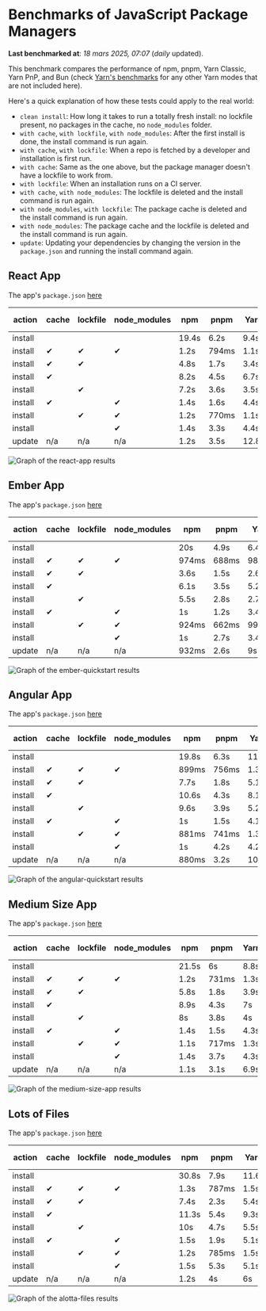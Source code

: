 # Benchmarks of JavaScript Package Managers

**Last benchmarked at**: _18 mars 2025, 07:07_ (_daily_ updated).

This benchmark compares the performance of npm, pnpm, Yarn Classic, Yarn PnP, and Bun (check [Yarn's benchmarks](https://yarnpkg.com/benchmarks) for any other Yarn modes that are not included here).

Here's a quick explanation of how these tests could apply to the real world:

- `clean install`: How long it takes to run a totally fresh install: no lockfile present, no packages in the cache, no `node_modules` folder.
- `with cache`, `with lockfile`, `with node_modules`: After the first install is done, the install command is run again.
- `with cache`, `with lockfile`: When a repo is fetched by a developer and installation is first run.
- `with cache`: Same as the one above, but the package manager doesn't have a lockfile to work from.
- `with lockfile`: When an installation runs on a CI server.
- `with cache`, `with node_modules`: The lockfile is deleted and the install command is run again.
- `with node_modules`, `with lockfile`: The package cache is deleted and the install command is run again.
- `with node_modules`: The package cache and the lockfile is deleted and the install command is run again.
- `update`: Updating your dependencies by changing the version in the `package.json` and running the install command again.

## React App

The app's `package.json` [here](./fixtures/react-app/package.json)

| action  | cache | lockfile | node_modules| npm | pnpm | Yarn | Yarn PnP | Bun |
| ---     | ---   | ---      | ---         | --- | ---  | ---  | ---      | --- |
| install |       |          |             | 19.4s | 6.2s | 9.4s | 4.4s | 1.4s |
| install | ✔     | ✔        | ✔           | 1.2s | 794ms | 1.1s | n/a | 36ms |
| install | ✔     | ✔        |             | 4.8s | 1.7s | 3.4s | 945ms | 448ms |
| install | ✔     |          |             | 8.2s | 4.5s | 6.7s | 4.1s | 427ms |
| install |       | ✔        |             | 7.2s | 3.6s | 3.5s | 955ms | 421ms |
| install | ✔     |          | ✔           | 1.4s | 1.6s | 4.4s | n/a | 35ms |
| install |       | ✔        | ✔           | 1.2s | 770ms | 1.1s | n/a | 32ms |
| install |       |          | ✔           | 1.4s | 3.3s | 4.4s | n/a | 32ms |
| update  | n/a | n/a | n/a | 1.2s | 3.5s | 12.8s | 6.2s | 36ms |

<img alt="Graph of the react-app results" src="results/img/react-app.svg" />

## Ember App

The app's `package.json` [here](./fixtures/ember-quickstart/package.json)

| action  | cache | lockfile | node_modules| npm | pnpm | Yarn | Yarn PnP | Bun |
| ---     | ---   | ---      | ---         | --- | ---  | ---  | ---      | --- |
| install |       |          |             | 20s | 4.9s | 6.4s | 3.6s | 1s |
| install | ✔     | ✔        | ✔           | 974ms | 688ms | 981ms | n/a | 28ms |
| install | ✔     | ✔        |             | 3.6s | 1.5s | 2.6s | 852ms | 359ms |
| install | ✔     |          |             | 6.1s | 3.5s | 5.2s | 3.2s | 364ms |
| install |       | ✔        |             | 5.5s | 2.8s | 2.7s | 847ms | 337ms |
| install | ✔     |          | ✔           | 1s | 1.2s | 3.4s | n/a | 27ms |
| install |       | ✔        | ✔           | 924ms | 662ms | 993ms | n/a | 25ms |
| install |       |          | ✔           | 1s | 2.7s | 3.4s | n/a | 25ms |
| update  | n/a | n/a | n/a | 932ms | 2.6s | 9s | 4.5s | 28ms |

<img alt="Graph of the ember-quickstart results" src="results/img/ember-quickstart.svg" />

## Angular App

The app's `package.json` [here](./fixtures/angular-quickstart/package.json)

| action  | cache | lockfile | node_modules| npm | pnpm | Yarn | Yarn PnP | Bun |
| ---     | ---   | ---      | ---         | --- | ---  | ---  | ---      | --- |
| install |       |          |             | 19.8s | 6.3s | 11.7s | 4.4s | 1.7s |
| install | ✔     | ✔        | ✔           | 899ms | 756ms | 1.3s | n/a | 30ms |
| install | ✔     | ✔        |             | 7.7s | 1.8s | 5.1s | 1.2s | 879ms |
| install | ✔     |          |             | 10.6s | 4.3s | 8.1s | 4s | 830ms |
| install |       | ✔        |             | 9.6s | 3.9s | 5.2s | 1.2s | 841ms |
| install | ✔     |          | ✔           | 1s | 1.5s | 4.1s | n/a | 29ms |
| install |       | ✔        | ✔           | 881ms | 741ms | 1.3s | n/a | 27ms |
| install |       |          | ✔           | 1s | 4.2s | 4.2s | n/a | 27ms |
| update  | n/a | n/a | n/a | 880ms | 3.2s | 10.3s | 4.2s | 34ms |

<img alt="Graph of the angular-quickstart results" src="results/img/angular-quickstart.svg" />

## Medium Size App

The app's `package.json` [here](./fixtures/medium-size-app/package.json)

| action  | cache | lockfile | node_modules| npm | pnpm | Yarn | Yarn PnP | Bun |
| ---     | ---   | ---      | ---         | --- | ---  | ---  | ---      | --- |
| install |       |          |             | 21.5s | 6s | 8.8s | 4.6s | 1.3s |
| install | ✔     | ✔        | ✔           | 1.2s | 731ms | 1.3s | n/a | 33ms |
| install | ✔     | ✔        |             | 5.8s | 1.8s | 3.9s | 1.1s | 479ms |
| install | ✔     |          |             | 8.9s | 4.3s | 7s | 4.1s | 477ms |
| install |       | ✔        |             | 8s | 3.8s | 4s | 1.1s | 463ms |
| install | ✔     |          | ✔           | 1.4s | 1.5s | 4.3s | n/a | 33ms |
| install |       | ✔        | ✔           | 1.1s | 717ms | 1.3s | n/a | 30ms |
| install |       |          | ✔           | 1.4s | 3.7s | 4.3s | n/a | 30ms |
| update  | n/a | n/a | n/a | 1.1s | 3.1s | 6.9s | 4.2s | 40ms |

<img alt="Graph of the medium-size-app results" src="results/img/medium-size-app.svg" />

## Lots of Files

The app's `package.json` [here](./fixtures/alotta-files/package.json)

| action  | cache | lockfile | node_modules| npm | pnpm | Yarn | Yarn PnP | Bun |
| ---     | ---   | ---      | ---         | --- | ---  | ---  | ---      | --- |
| install |       |          |             | 30.8s | 7.9s | 11.6s | 5.4s | 1.8s |
| install | ✔     | ✔        | ✔           | 1.3s | 787ms | 1.5s | n/a | 41ms |
| install | ✔     | ✔        |             | 7.4s | 2.3s | 5.4s | 1.3s | 723ms |
| install | ✔     |          |             | 11.3s | 5.4s | 9.3s | 4.9s | 718ms |
| install |       | ✔        |             | 10s | 4.7s | 5.5s | 1.3s | 717ms |
| install | ✔     |          | ✔           | 1.5s | 1.9s | 5.1s | n/a | 41ms |
| install |       | ✔        | ✔           | 1.2s | 785ms | 1.5s | n/a | 38ms |
| install |       |          | ✔           | 1.5s | 5.3s | 5.1s | n/a | 38ms |
| update  | n/a | n/a | n/a | 1.2s | 4s | 6s | 4.9s | 89ms |

<img alt="Graph of the alotta-files results" src="results/img/alotta-files.svg" />